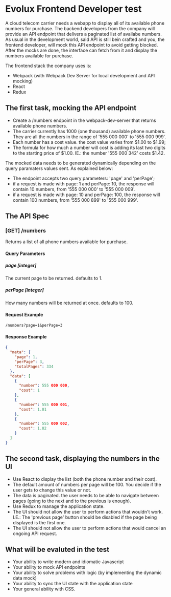 # Evolux Frontend Developer test

A cloud telecom carrier needs a webapp to display all of its available phone numbers for purchase. The backend developers from the company will provide an API endpoint that delivers a paginated list of availabe numbers. As usual in the development world, said API is still bein crafted and you, the frontend developer, will mock this API endpoint to avoid getting blocked. After the mocks are done, the interface can fetch from it and display the numbers available for purchase.

The frontend stack the company uses is:

- Webpack (with Webpack Dev Server for local development and API mocking)
- React
- Redux

## The first task, mocking the API endpoint

- Create a /numbers endpoint in the webpack-dev-server that returns available phone numbers.
- The carrier currently has 1000 (one thousand) available phone numbers. They are all the numbers in the range of '555 000 000' to '555 000 999'.
- Each number has a cost value. the cost value varies from $1.00 to $1.99;
- The formula for how much a number will cost is adding its last two digits to the starting price of $1.00. IE.: the number '555 000 342' costs $1.42.


The mocked data needs to be generated dynamically depending on the query paramaters values sent. As explained below:
  - The endpoint accepts two query parameters: 'page' and 'perPage';
  - if a request is made with page: 1 and perPage: 10, the response will contain 10 numbers, from '555 000 000' to '555 000 009'.
  - if a request is made with page: 10 and perPage: 100, the response will contain 100 numbers, from '555 000 899' to '555 000 999'.

## The API Spec
### [GET] /numbers
Returns a list of all phone numbers available for purchase.
#### Query Parameters
##### page [integer]
The current page to be returned. defaults to 1.
##### perPage [integer]
How many numbers will be returned at once. defaults to 100.

#### Request Example
```
/numbers?page=1&perPage=3
```

#### Response Example
```json
{
  "meta": {
    "page": 1,
    "perPage": 3,
    "totalPages": 334
  },
  "data": [
    {
      "number": 555 000 000,
      "cost": 1
    },
    {
      "number": 555 000 001,
      "cost": 1.01
    },
    {
      "number": 555 000 002,
      "cost": 1.02
    }
  ]
}
```

## The second task, displaying the numbers in the UI

- Use React to display the list (both the phone number and their cost).
- The default amount of numbers per page will be 100. You decide if the user gets to change this value or not.
- The data is paginated. the user needs to be able to navigate between pages (going to the next and to the previous is enough).
- Use Redux to manage the application state.
- The UI should not allow the user to perform actions that wouldn't work. I.E.: The 'previous page' button should be disabled if the page being displayed is the first one.
- The UI should not allow the user to perform actions that would cancel an ongoing API request.

## What will be evaluted in the test

- Your ability to write modern and idiomatic Javascript
- Your ability to mock API endpoints
- Your ability to solve problems with logic (by implementing the dynamic data mock)
- Your ability to sync the UI state with the application state
- Your general ability with CSS.

